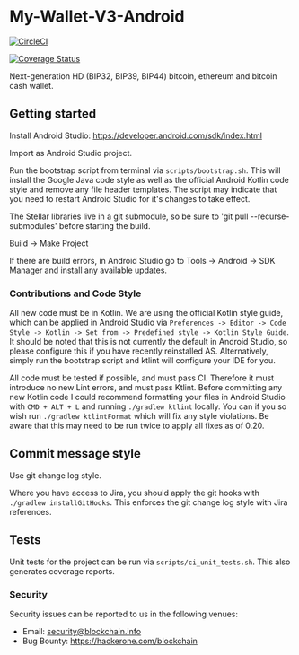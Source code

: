 # My-Wallet-V3-Android

[![CircleCI](https://circleci.com/gh/blockchain/My-Wallet-V3-Android/tree/master.svg?style=svg)](https://circleci.com/gh/blockchain/My-Wallet-V3-Android/tree/master)

[![Coverage Status](https://coveralls.io/repos/github/blockchain/My-Wallet-V3-Android/badge.svg?branch=master)](https://coveralls.io/github/blockchain/My-Wallet-V3-Android?branch=master)

Next-generation HD (BIP32, BIP39, BIP44) bitcoin, ethereum and bitcoin cash wallet. 

## Getting started

Install Android Studio: https://developer.android.com/sdk/index.html

Import as Android Studio project.

Run the bootstrap script from terminal via `scripts/bootstrap.sh`. This will install the Google Java code style as well 
as the official Android Kotlin code style and remove any file header templates. The script may indicate that you need 
to restart Android Studio for it's changes to take effect.

The Stellar libraries live in a git submodule, so be sure to 'git pull --recurse-submodules' before starting the build.

Build -> Make Project

If there are build errors, in Android Studio go to Tools -> Android -> SDK Manager and install any available updates.

### Contributions and Code Style

All new code must be in Kotlin. We are using the official Kotlin style guide, which can be applied in Android Studio via 
`Preferences -> Editor -> Code Style -> Kotlin -> Set from -> Predefined style -> Kotlin Style Guide`. It should be 
noted that this is not currently the default in Android Studio, so please configure this if you have recently 
reinstalled AS. Alternatively, simply run the bootstrap script and ktlint will configure your IDE for you.

All code must be tested if possible, and must pass CI. Therefore it must introduce no new Lint errors, and must pass 
Ktlint. Before committing any new Kotlin code I could recommend formatting your files in Android Studio with 
`CMD + ALT + L` and running `./gradlew ktlint` locally. You can if you so wish run `./gradlew ktlintFormat` which 
will fix any style violations. Be aware that this may need to be run twice to apply all fixes as of 0.20.

## Commit message style

Use git change log style.

Where you have access to Jira, you should apply the git hooks with `./gradlew installGitHooks`. This enforces the
git change log style with Jira references.

## Tests

Unit tests for the project can be run via `scripts/ci_unit_tests.sh`. This also generates coverage reports.

### Security

Security issues can be reported to us in the following venues:
* Email: security@blockchain.info
* Bug Bounty: https://hackerone.com/blockchain
